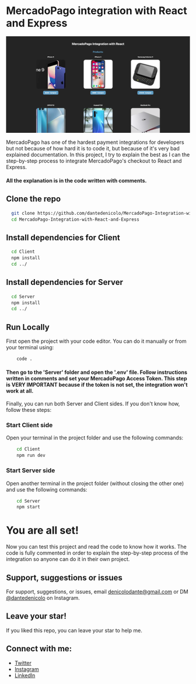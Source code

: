 # MercadoPago integration with React and Express

![MercadoPago integration project image](https://raw.githubusercontent.com/dantedenicolo/MercadoPago-Integration-with-React-and-Express/main/preview.png)

MercadoPago has one of the hardest payment integrations for developers but not because of how hard it is to code it, but because of it's very bad explained documentation. In this project, I try to explain the best as I can the step-by-step process to integrate MercadoPago's checkout to React and Express.

#### All the explanation is in the code written with comments.


## Clone the repo

```bash
  git clone https://github.com/dantedenicolo/MercadoPago-Integration-with-React-and-Express.git
  cd MercadoPago-Integration-with-React-and-Express
```

## Install dependencies for Client

```bash
  cd Client
  npm install
  cd ../
```

## Install dependencies for Server

```bash
  cd Server
  npm install
  cd ../
```

## Run Locally

First open the project with your code editor. You can do it manually or from your terminal using:

```bash
    code .
```

#### Then go to the 'Server' folder and open the '.env' file. Follow instructions written in comments and set your MercadoPago Access Token. This step is VERY IMPORTANT because if the token is not set, the integration won't work at all.

Finally, you can run both Server and Client sides. If you don't know how, follow these steps:

### Start Client side

Open your terminal in the project folder and use the following commands:

```bash
    cd Client
    npm run dev
```

### Start Server side

Open another terminal in the project folder (without closing the other one) and use the following commands:

```bash
    cd Server
    npm start
```

# You are all set!

Now you can test this project and read the code to know how it works. The code is fully commented in order to explain the step-by-step process of the integration so anyone can do it in their own project.

## Support, suggestions or issues

For support, suggestions, or issues, email denicolodante@gmail.com or DM [@dantedenicolo](https://instagram.com/dantedenicolo) on Instagram.

## Leave your star!

If you liked this repo, you can leave your star to help me.

## Connect with me:

- [Twitter](https://twitter.com/dantutu_)
- [Instagram](https://instagram.com/dantedenicolo)
- [LinkedIn](https://www.linkedin.com/in/dantedenicolo/)
